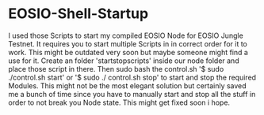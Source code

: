 # EOSIO-Shell-Startup

I used those Scripts to start my compiled EOSIO Node for EOSIO Jungle Testnet. It requires you to start multiple Scripts in in correct order for it to work.
This might be outdated very soon but maybe someone might find a use for it. 
Create an folder 'startstopscripts' inside our node folder and place those script in there.
Then sudo bash the control.sh '$ sudo ./control.sh start' or '$ sudo ./ control.sh stop' to start and stop the required Modules.
This might not be the most elegant solution but certainly saved me a bunch of time since you have to manually start and stop all the stuff in order to not break you Node state. 
This might get fixed soon i hope.
